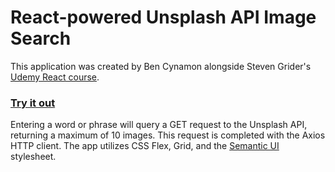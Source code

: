 # React-powered Unsplash API Image Search

This application was created by Ben Cynamon alongside Steven Grider's [Udemy React course](https://www.udemy.com/react-redux).

### [Try it out](http://cynamonster.github.io/react-image-search)

Entering a word or phrase will query a GET request to the Unsplash API, returning a maximum of 10 images.
This request is completed with the Axios HTTP client.
The app utilizes CSS Flex, Grid, and the [Semantic UI](http://semantic-ui.com) stylesheet.
